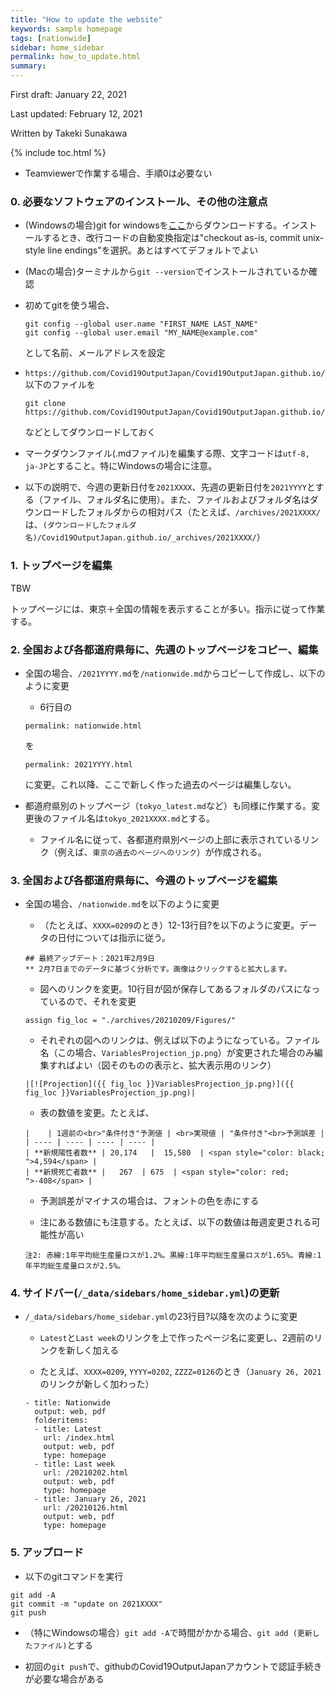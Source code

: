 ```yaml
---
title: "How to update the website"
keywords: sample homepage
tags: [nationwide]
sidebar: home_sidebar
permalink: how_to_update.html
summary:
---
```


First draft: January 22, 2021

Last updated: February 12, 2021

Written by Takeki Sunakawa

{% include toc.html %}

- Teamviewerで作業する場合、手順0は必要ない

### 0. 必要なソフトウェアのインストール、その他の注意点

- (Windowsの場合)git for windowsを[ここ](https://gitforwindows.org/)からダウンロードする。インストールするとき、改行コードの自動変換指定は"checkout as-is, commit unix-style line endings"を選択。あとはすべてデフォルトでよい

- (Macの場合)ターミナルから`git --version`でインストールされているか確認

- 初めてgitを使う場合、

  ```
  git config --global user.name "FIRST_NAME LAST_NAME"
  git config --global user.email "MY_NAME@example.com"
  ```
  として名前、メールアドレスを設定

- `https://github.com/Covid19OutputJapan/Covid19OutputJapan.github.io/`以下のファイルを

  ```
  git clone https://github.com/Covid19OutputJapan/Covid19OutputJapan.github.io/
  ```
  などとしてダウンロードしておく

- マークダウンファイル(.mdファイル)を編集する際、文字コードは`utf-8, ja-JP`とすること。特にWindowsの場合に注意。

- 以下の説明で、今週の更新日付を`2021XXXX`、先週の更新日付を`2021YYYY`とする（ファイル、フォルダ名に使用）。また、ファイルおよびフォルダ名はダウンロードしたフォルダからの相対パス（たとえば、`/archives/2021XXXX/`は、`(ダウンロードしたフォルダ名)/Covid19OutputJapan.github.io/_archives/2021XXXX/`）

<!-- #### 1. MATLABを実行してFigureを作成

- `/_archives/2021XXXX/Main_Japan.m`をMATLABで実行して、Figure(.pngファイル)を`/image/2021XXXX`以下に保存

- コードやデータはすべて`/_archives/2021XXXX`に保存

<!--  - `/_archives/2021XXXX/Figure_JP.m`をMATLABで実行して、Figure(.pngファイル)を`/image/2021XXXX`以下に保存（日本語版サイトに使用） -->

### 1. トップページを編集

TBW

トップページには、東京＋全国の情報を表示することが多い。指示に従って作業する。

### 2. 全国および各都道府県毎に、先週のトップページをコピー、編集

- 全国の場合、`/2021YYYY.md`を`/nationwide.md`からコピーして作成し、以下のように変更

  - 6行目の
  ```
  permalink: nationwide.html
  ```
  を
  ```
  permalink: 2021YYYY.html
  ```
  に変更。これ以降、ここで新しく作った過去のページは編集しない。

- 都道府県別のトップページ（`tokyo_latest.md`など）も同様に作業する。変更後のファイル名は`tokyo_2021XXXX.md`とする。
  - ファイル名に従って、各都道府県別ページの上部に表示されているリンク（例えば、`東京の過去のページへのリンク`）が作成される。

### 3. 全国および各都道府県毎に、今週のトップページを編集

- 全国の場合、`/nationwide.md`を以下のように変更

  - （たとえば、`XXXX=0209`のとき）12-13行目?を以下のように変更。データの日付については指示に従う。
  ```
  ## 最終アップデート：2021年2月9日
  ** 2月7日までのデータに基づく分析です。画像はクリックすると拡大します。
  ```

  - 図へのリンクを変更。10行目が図が保存してあるフォルダのパスになっているので、それを変更
  ```
  assign fig_loc = "./archives/20210209/Figures/"
  ```

    - それぞれの図へのリンクは、例えば以下のようになっている。ファイル名（この場合、`VariablesProjection_jp.png`）が変更された場合のみ編集すればよい（図そのものの表示と、拡大表示用のリンク）
    ```
    |[![Projection]({{ fig_loc }}VariablesProjection_jp.png)]({{ fig_loc }}VariablesProjection_jp.png)|
    ```

  - 表の数値を変更。たとえば、
  ```
  |    | 1週前の<br>"条件付き"予測値 | <br>実現値 | "条件付き"<br>予測誤差 |
  | ---- | ---- | ---- | ---- |
  | **新規陽性者数** | 20,174   |  15,580  | <span style="color: black; ">4,594</span> |
  | **新規死亡者数** |   267  | 675  | <span style="color: red; ">-408</span> |
  ```
    - 予測誤差がマイナスの場合は、フォントの色を赤にする

  - 注にある数値にも注意する。たとえば、以下の数値は毎週変更される可能性が高い
  ```
  注2: 赤線:1年平均総生産量ロスが1.2%。黒線:1年平均総生産量ロスが1.65%。青線:1年平均総生産量ロスが2.5%。
  ```

### 4. サイドバー(`/_data/sidebars/home_sidebar.yml`)の更新

- `/_data/sidebars/home_sidebar.yml`の23行目?以降を次のように変更

  - `Latest`と`Last week`のリンクを上で作ったページ名に変更し、2週前のリンクを新しく加える

  - たとえば、`XXXX=0209`, `YYYY=0202`, `ZZZZ=0126`のとき（`January 26, 2021`のリンクが新しく加わった）
  ```
  - title: Nationwide
    output: web, pdf
    folderitems:
    - title: Latest
      url: /index.html
      output: web, pdf
      type: homepage
    - title: Last week
      url: /20210202.html
      output: web, pdf
      type: homepage
    - title: January 26, 2021
      url: /20210126.html
      output: web, pdf
      type: homepage
  ```

### 5. アップロード

- 以下のgitコマンドを実行
```
git add -A
git commit -m "update on 2021XXXX"
git push
```

- （特にWindowsの場合）`git add -A`で時間がかかる場合、`git add (更新したファイル)`とする

- 初回の`git push`で、githubのCovid19OutputJapanアカウントで認証手続きが必要な場合がある

<!-- ### Japanese version

#### 0.
- `https://github.com/Covid19OutputJapan/Covid19OutputJapan.github.io/JP/`以下のファイルを（`git clone`などで）ダウンロードしておく
  - English versionと同じ構造になっています

#### 1.
- 英語版サイトにある画像ファイルフォルダ`/Covid19OutputJapan.github.io/image/2021XXXX`を、日本語版サイト`/Covid19OutputJapan.github.io/JP/image/2021XXXX`に移動またはコピー

#### 2-5.
- 英語版サイトと同様の作業を行う
  - English versionのフォルダと混同しないように注意 -->
